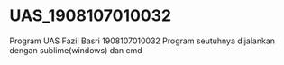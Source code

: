 # UAS_1908107010032
Program UAS Fazil Basri 1908107010032
Program seutuhnya dijalankan dengan sublime(windows) dan cmd
